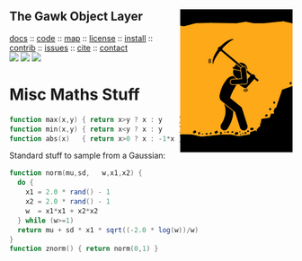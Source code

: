 <a name=top>
<img align=right width=200 src="https://raw.githubusercontent.com/timm/awk/master/etc/img/miner.png" width=200>
<h2>
     The Gawk Object Layer
</h2>
<p>
   <a    href="http://menzies.us/awk/index">docs</a>
   :: <a href="http://github.com/timm/awk">code</a>
   :: <a href="http://menzies.us/awk/index#map">map</a>
   :: <a href="http://menzies.us/awk/index#license">license</a>
   :: <a href="http://menzies.us/awk/index#install">install</a>
   :: <a href="http://menzies.us/awk/index#contribute">contrib</a>
   :: <a href="http://github.com/timm/awk/issues">issues</a>
   :: <a href="http://menzies.us/awk/index#cite">cite</a>
   :: <a href="http://menzies.us/awk/index#contact">contact</a>
<br>
   <img src="https://img.shields.io/badge/language-gawk-orange">
   <img src="https://img.shields.io/badge/purpose-ai,se-blueviolet">
   <img src="https://img.shields.io/badge/platform-mac,*nux-informational">
</p>

# Misc Maths Stuff

```awk
function max(x,y) { return x>y ? x : y    }
function min(x,y) { return x<y ? x : y    }
function abs(x)   { return x>0 ? x : -1*x }
```

Standard stuff to sample from a Gaussian: 

```awk
function norm(mu,sd,   w,x1,x2) {
  do { 
    x1 = 2.0 * rand() - 1  
    x2 = 2.0 * rand() - 1 
    w  = x1*x1 + x2*x2
  } while (w>=1)
  return mu + sd * x1 * sqrt((-2.0 * log(w))/w)
}
function znorm() { return norm(0,1) }
```
